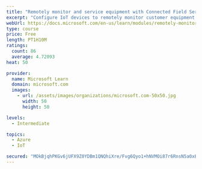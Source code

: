 ```yaml
---
title: "Remotely monitor and service equipment with Connected Field Service for Dynamics 365 and Azure IoT"
excerpt: "Configure IoT devices to remotely monitor customer equipment."
webUrl: https://docs.microsoft.com/en-us/learn/modules/remotely-monitor-and-service-customer-equipment/
type: course
price: Free
length: PT1H10M
ratings:
  count: 86
  average: 4.72093
heat: 50

provider:
  name: Microsoft Learn
  domain: microsoft.com
  images:
    - url: /assets/images/organizations/microsoft.com-50x50.jpg
      width: 50
      height: 50

levels:
  - Intermediate

topics:
  - Azure
  - IoT

secured: "MOkBjqhPKGv6jUFX9Z0YDBm1QNQhiXre/Fvg6Qyo1+hNVMOi87r6RnsN5a0xBHq0tOgObZ/KH7z0hnHmvJWVnf8D97vMgC3iAmy8ZMriWrj4FqVqKlGs5cTNuirxR6fAhQWZrad5/8dsc7p1vxRkDcLU5RLueZAnXLzpqH6CbQgxKi9Q/fipEMEvAuB0MwhoBCcm42DuJRXBuCgWEVQlzQNe2+xx4EBZMniHqNiacYDUATtsL5OIQGc6pYgGsLQk7IDROys36b+etaohy0O0daIqcQQdBb8otYi9cAk3uJdQZ6+86HQ1bqhrNasEPdKFVLQBR0m8Lc0izuIektjHo+XtuRm1bvONF85ABn1TNIPYiQOYmo+p/u/iBs3hGSnpuWdIK6iOVcGJMyyvWsRdrkcaXmGJLZoQ1ml6YWbzclY=;HZXt9zJmJOPxUHcghkkchw=="
---
```


